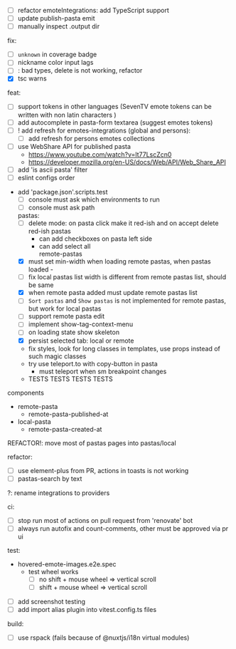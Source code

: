 - [ ] refactor emoteIntegrations: add TypeScript support
- [ ] update publish-pasta emit
- [ ] manually inspect .output dir

fix:

- [ ] `unknown` in coverage badge
- [ ] nickname color input lags
- [ ] <remove-pastas-list />: bad types, delete is not working, refactor
- [x] tsc warns

feat:

- [ ] support tokens in other languages (SevenTV emote tokens can be written with non latin characters )
- [ ] add autocomplete in pasta-form textarea (suggest emotes tokens)
- [ ] ! add refresh for emotes-integrations (global and persons):
  - [ ] add refresh for persons emotes collections
- [ ] use WebShare API for published pasta
  - https://www.youtube.com/watch?v=lt77LscZcn0
  - https://developer.mozilla.org/en-US/docs/Web/API/Web_Share_API
- [ ] add 'is ascii pasta' filter
- [ ] eslint configs order
- add 'package.json'.scripts.test
  - [ ] console must ask which environments to run
  - [ ] console must ask path

  pastas:
    - [ ] delete mode: on pasta click make it red-ish and on accept delete red-ish pastas
      - can add checkboxes on pasta left side
      - can add select all  
  remote-pastas
    - [X] must set min-width when loading remote pastas, when pastas loaded - 
    - [ ] fix local pastas list width is different from remote pastas list, should be same
    - [X] when remote pasta added must update remote pastas list
    - [ ] `Sort pastas` and `Show pastas` is not implemented for remote pastas, but work for local pastas
    - [ ] support remote pasta edit
    - [ ] implement show-tag-context-menu
    - [ ] on loading state show skeleton 
    - [X] persist selected tab: local or remote
    - fix styles, look for long classes in templates, use props instead of such magic classes
    - try use teleport.to with copy-button in pasta
      - must teleport when sm breakpoint changes
    - TESTS TESTS TESTS TESTS    

components
 - remote-pasta
    - remote-pasta-published-at
 - local-pasta
    - remote-pasta-created-at
  
REFACTOR!:
  move most of pastas pages into pastas/local


refactor:
- [ ] use element-plus from PR, actions in toasts is not working
- [ ] pastas-search by text

?: rename integrations to providers

ci:

- [ ] stop run most of actions on pull request from 'renovate' bot
- [ ] always run autofix and count-comments, other must be approved via pr ui

test:

- hovered-emote-images.e2e.spec
  - test wheel works
    - [ ] no shift + mouse wheel => vertical scroll
    - [ ] shift + mouse wheel => vertical scroll
- [ ] add screenshot testing
- [ ] add import alias plugin into vitest.config.ts files

build:
  - [ ] use rspack (fails because of @nuxtjs/i18n virtual modules)
